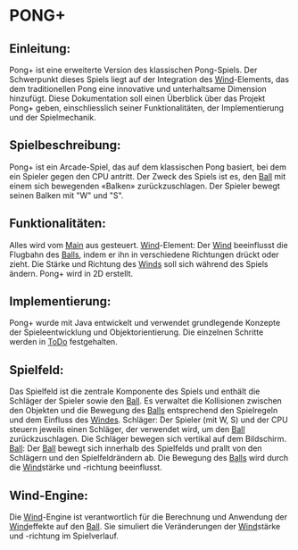 # PONG+

## Einleitung:
Pong+ ist eine erweiterte Version des klassischen Pong-Spiels. Der Schwerpunkt dieses Spiels liegt auf der Integration des [Wind](Wind.md)-Elements, das dem traditionellen Pong eine innovative und unterhaltsame Dimension hinzufügt. Diese Dokumentation soll einen Überblick über das Projekt Pong+ geben, einschliesslich seiner Funktionalitäten, der Implementierung und der Spielmechanik.

## Spielbeschreibung:
Pong+ ist ein Arcade-Spiel, das auf dem klassischen Pong basiert, bei dem ein Spieler gegen den CPU antritt. Der Zweck des Spiels ist es, den [Ball](Ball.md) mit einem sich bewegenden «Balken» zurückzuschlagen. Der Spieler bewegt seinen Balken mit "W" und "S".

## Funktionalitäten:
Alles wird vom [Main](Main.md) aus gesteuert.
[Wind](Wind.md)-Element: Der [Wind](Wind.md) beeinflusst die Flugbahn des [Balls](Ball.md), indem er ihn in verschiedene Richtungen drückt oder zieht. Die Stärke und Richtung des [Winds](Wind.md) soll sich während des Spiels ändern. Pong+ wird in 2D erstellt.

## Implementierung:
Pong+ wurde mit Java entwickelt und verwendet grundlegende Konzepte der Spieleentwicklung und Objektorientierung.
Die einzelnen Schritte werden in [ToDo](ToDo.md) festgehalten.

## Spielfeld: 
Das Spielfeld ist die zentrale Komponente des Spiels und enthält die Schläger der Spieler sowie den [Ball](Ball.md). Es verwaltet die Kollisionen zwischen den Objekten und die Bewegung des [Balls](Ball.md) entsprechend den Spielregeln und dem Einfluss des [Windes](Wind.md).
Schläger: Der Spieler (mit W, S) und der CPU steuern jeweils einen Schläger, der verwendet wird, um den [Ball](Ball.md) zurückzuschlagen. Die Schläger bewegen sich vertikal auf dem Bildschirm.
[Ball](Ball.md): Der [Ball](Ball.md) bewegt sich innerhalb des Spielfelds und prallt von den Schlägern und den Spielfeldrändern ab. Die Bewegung des [Balls](Ball.md) wird durch die [Wind](Wind.md)stärke und -richtung beeinflusst.

## Wind-Engine: 
Die [Wind](Wind.md)-Engine ist verantwortlich für die Berechnung und Anwendung der [Wind](Wind.md)effekte auf den [Ball](Ball.md). Sie simuliert die Veränderungen der [Wind](Wind.md)stärke und -richtung im Spielverlauf.

